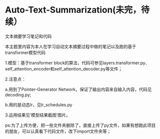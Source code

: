 # Auto-Text-Summarization(未完，待续）

文本摘要学习笔记和代码

本主题里内容为本人在学习自动文本摘要过程中做的笔记以及跑的基于transformer模型代码

1.模型：基于transformer block的算法，代码可参见layers.transformer.py、self_attention_encoder和self_attention_decoder.py等文件；

2.注意点：

  a.用到了Pointer-Generator Network，保证了输出内容来自输入内容，代码见decoding.py;
         
  b.用的是动态lr，见lr_schedules.py
         
3.运用结果见‘模型结果截图’图片。

ps:为了上传方便，把一些文件夹删除了，直接上传了py文件，如果有想跑此项目的朋友，可以认真看下代码文件，改下import文件夹等；
